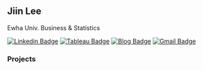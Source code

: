 ## Jiin Lee
Ewha Univ. Business & Statistics

<div>

[![Linkedin Badge](https://img.shields.io/badge/-LinkedIn-blue?style=flat-square&logo=Linkedin&logoColor=white&link=https://www.linkedin.com/in/jiinleee/)](https://www.linkedin.com/in/jiinleee/)  [![Tableau Badge](https://img.shields.io/badge/-Tableau-lightgrey?style=flat-square&logo=Tableau&logoColor=white&link=https://public.tableau.com/profile/jiin.lee#!/?newProfile=&activeTab=0/)](https://public.tableau.com/profile/jiin.lee#!/?newProfile=&activeTab=0/) [![Blog Badge](https://img.shields.io/badge/-Tistory-black?style=flat-square&logo=Tistory&logoColor=white&link=https://geniewishescometrue.tistory.com/)](https://geniewishescometrue.tistory.com/) [![Gmail Badge](https://img.shields.io/badge/Gmail-d14836?style=flat-square&logo=Gmail&logoColor=white&link=mailto:genieyi0308@gmail.com)](mailto:genieyi0308@gmail.com)
	
  </div>
  
### Projects
